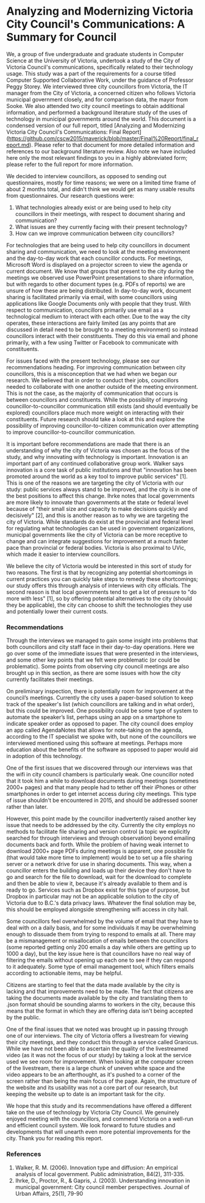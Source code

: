 # Analyzing and Modernizing Victoria City Council's Communications: A Summary for Council

We, a group of five undergraduate and graduate students in Computer Science at the University of Victoria, undertook a study of the City of Victoria Council's communications, specifically related to their technology usage. This study was a part of the requirements for a course titled Computer Supported Collaborative Work, under the guidance of Professor Peggy Storey. We interviewed three city councillors from Victoria, the IT manager from the City of Victoria, a concerned citizen who follows Victoria municipal government closely, and for comparison data, the mayor from Sooke. We also attended two city council meetings to obtain additional information, and performed a background literature study of the uses of technology in municipal governments around the world. This document is a condensed version of our full report, titled [Analyzing and Modernizing Victoria City Council's Communications: Final Report] (https://github.com/cscw2015/maverick/blob/master/Final%20Report/final_report.md). Please refer to that document for more detailed information and references to our background literature review. Also note we have included here only the most relevant findings to you in a highly abbreviated form; please refer to the full report for more information.

We decided to interview councillors, as opposed to sending out questionnaires, mostly for time reasons; we were on a limited time frame of about 2 months total, and didn't think we would get as many usable results from questionnaires. Our research questions were:

1. What technologies already exist or are being used to help city councillors in their meetings, with respect to document sharing and communication?
2. What issues are they currently facing with their present technology?
3. How can we improve communication between city councillors?

For technologies that are being used to help city councillors in document sharing and communication, we need to look at the meeting environment and the day-to-day work that each councillor conducts. For meetings, Microsoft Word is displayed on a projector screen to view the agenda or current document. We know that groups that present to the city during the meetings we observed use PowerPoint presentations to share information, but with regards to other document types (e.g. PDFs of reports) we are unsure of how these are being distributed. In day-to-day work, document sharing is facilitated primarily via email, with some councillors using applications like Google Documents only with people that they trust. With respect to communication, councillors primarily use email as a technological medium to interact with each other. Due to the way the city operates, these interactions are fairly limited (as any points that are discussed in detail need to be brought to a meeting environment) so instead councillors interact with their constituents. They do this via email and phone primarily, with a few using Twitter or Facebook to communicate with constituents.

For issues faced with the present technology, please see our recommendations heading. For improving communication between city councillors, this is a misconception that we had when we began our research. We believed that in order to conduct their jobs, councillors needed to collaborate with one another outside of the meeting environment. This is not the case, as the majority of communication that occurs is between councillors and constituents. While the possibility of improving councillor-to-councillor communication still exists (and should eventually be explored) councillors place much more weight on interacting with their constituents. Future research should take a look at this and explore the possibility of improving councillor-to-citizen communication over attempting to improve councillor-to-councillor communication.

It is important before recommendations are made that there is an understanding of why the city of Victoria was chosen as the focus of the study, and why innovating with technology is important. Innovation is an important part of any continued collaborative group work. Walker says innovation is a core task of public institutions and that "innovation has been promoted around the world as a key tool to improve public services" [1]. This is one of the reasons we are targeting the city of Victoria with our study: public services always stand to be improved, and the city is in one of the best positions to affect this change. Ihrke notes that local governments are more likely to innovate than governments at the state or federal level because of "their small size and capacity to make decisions quickly and decisively" [2], and this is another reason as to why we are targeting the city of Victoria. While standards do exist at the provincial and federal level for regulating what technologies can be used in government organizations, municipal governments like the city of Victoria can be more receptive to change and can integrate suggestions for improvement at a much faster pace than provincial or federal bodies. Victoria is also proximal to UVic, which made it easier to interview councillors.

We believe the city of Victoria would be interested in this sort of study for two reasons. The first is that by recognizing any potential shortcomings in current practices you can quickly take steps to remedy these shortcomings; our study offers this through analysis of interviews with city officials. The second reason is that local governments tend to get a lot of pressure to "do more with less" [1], so by offering potential alternatives to the city (should they be applicable), the city can choose to shift the technologies they use and potentially lower their current costs.

### Recommendations

Through the interviews we managed to gain some insight into problems that both councillors and city staff face in their day-to-day operations. Here we go over some of the immediate issues that were presented in the interviews, and some other key points that we felt were problematic (or could be problematic). Some points from observing city council meetings are also brought up in this section, as there are some issues with how the city currently facilitates their meetings.

On preliminary inspection, there is potentially room for improvement at the council’s meetings. Currently the city uses a paper-based solution to keep track of the speaker's list (which councillors are talking and in what order), but this could be improved. One possibility could be some type of system to automate the speaker’s list, perhaps using an app on a smartphone to indicate speaker order as opposed to paper. The city council does employ an app called AgendaNotes that allows for note-taking on the agenda, according to the IT specialist we spoke with, but none of the councillors we interviewed mentioned using this software at meetings. Perhaps more education about the benefits of the software as opposed to paper would aid in adoption of this technology.

One of the first issues that we discovered through our interviews was that the wifi in city council chambers is particularly weak. One councillor noted that it took him a while to download documents during meetings (sometimes 2000+ pages) and that many people had to tether off their iPhones or other smartphones in order to get internet access during city meetings. This type of issue shouldn't be encountered in 2015, and should be addressed sooner rather than later.

However, this point made by the councillor inadvertently raised another key issue that needs to be addressed by the city. Currently the city employs no methods to facilitate file sharing and version control (a topic we explicitly searched for through interviews and through observation) beyond emailing documents back and forth. While the problem of having weak internet to download 2000+ page PDFs during meetings is apparent, one possible fix (that would take more time to implement) would be to set up a file sharing server or a network drive for use in sharing documents. This way, when a councillor enters the building and loads up their device they don't have to go and search for the file to download, wait for the download to complete and then be able to view it, because it's already available to them and is ready to go. Services such as Dropbox exist for this type of purpose, but Dropbox in particular may not be an applicable solution to the city of Victoria due to B.C.'s data privacy laws. Whatever the final solution may be, this should be employed alongside strengthening wifi access in city hall.

Some councillors feel overwhelmed by the volume of email that they have to deal with on a daily basis, and for some individuals it may be overwhelming enough to dissuade them from trying to respond to emails at all. There may be a mismanagement or misallocation of emails between the councillors (some reported getting only 200 emails a day while others are getting up to 1000 a day), but the key issue here is that councillors have no real way of filtering the emails without opening up each one to see if they can respond to it adequately. Some type of email management tool, which filters emails according to actionable items, may be helpful. 

Citizens are starting to feel that the data made available by the city is lacking and that improvements need to be made. The fact that citizens are taking the documents made available by the city and translating them to .json format should be sounding alarms to workers in the city, because this means that the format in which they are offering data isn't being accepted by the public.

One of the final issues that we noted was brought up in passing through one of our interviews. The city of Victoria offers a livestream for viewing their city meetings, and they conduct this through a service called Granicus. While we have not been able to ascertain the quality of the livestreamed video (as it was not the focus of our study) by taking a look at the service used we see room for improvement. When looking at the computer screen of the livestream, there is a large chunk of uneven white space and the video appears to be an afterthought, as it's pushed to a corner of the screen rather than being the main focus of the page. Again, the structure of the website and its usability was not a core part of our research, but keeping the website up to date is an important task for the city.

We hope that this study and its recommendations have offered a different take on the use of technology by Victoria City Council. We genuinely enjoyed meeting with the councillors, and commend Victoria on a well-run and efficient council system. We look forward to future studies and developments that will unearth even more potential improvements for the city. Thank you for reading this report.

### References

1. Walker, R. M. (2006). Innovation type and diffusion: An empirical analysis of local government. Public administration, 84(2), 311-335.
2. Ihrke, D., Proctor, R., & Gapris, J. (2003). Understanding innovation in municipal government: City council member perspectives. Journal of Urban Affairs, 25(1), 79-90
